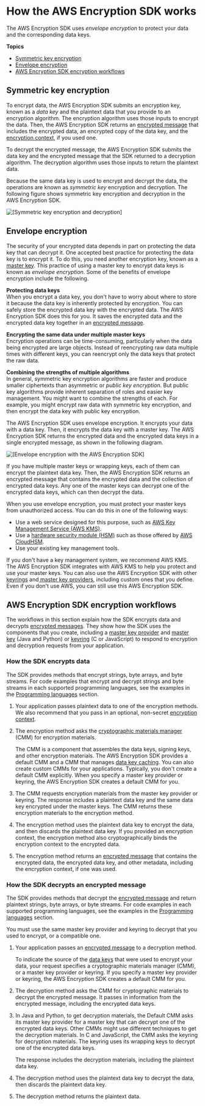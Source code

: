# How the AWS Encryption SDK works<a name="how-it-works"></a>

The AWS Encryption SDK uses *envelope encryption* to protect your data and the corresponding data keys\. 

**Topics**
+ [Symmetric key encryption](#symmetric-key-encryption)
+ [Envelope encryption](#envelope-encryption)
+ [AWS Encryption SDK encryption workflows](#encryption-workflows)

## Symmetric key encryption<a name="symmetric-key-encryption"></a>

To encrypt data, the AWS Encryption SDK submits an encryption key, known as a *data key* and the plaintext data that you provide to an encryption algorithm\. The encryption algorithm uses those inputs to encrypt the data\. Then, the AWS Encryption SDK returns an [encrypted message](concepts.md#message) that includes the encrypted data, an encrypted copy of the data key, and the [encryption context](concepts.md#encryption-context), if you used one\. 

To decrypt the encrypted message, the AWS Encryption SDK submits the data key and the encrypted message that the SDK returned to a decryption algorithm\. The decryption algorithm uses those inputs to return the plaintext data\.

Because the same data key is used to encrypt and decrypt the data, the operations are known as *symmetric key* encryption and decryption\. The following figure shows symmetric key encryption and decryption in the AWS Encryption SDK\.

![\[Symmetric key encryption and decryption\]](http://docs.aws.amazon.com/encryption-sdk/latest/developer-guide/images/encryption-basics.png)

## Envelope encryption<a name="envelope-encryption"></a>

The security of your encrypted data depends in part on protecting the data key that can decrypt it\. One accepted best practice for protecting the data key is to encrypt it\. To do this, you need another encryption key, known as a [master key](concepts.md#master-key)\. This practice of using a master key to encrypt data keys is known as *envelope encryption*\. Some of the benefits of envelope encryption include the following\.

**Protecting data keys**  
When you encrypt a data key, you don't have to worry about where to store it because the data key is inherently protected by encryption\. You can safely store the encrypted data key with the encrypted data\. The AWS Encryption SDK does this for you\. It saves the encrypted data and the encrypted data key together in an [encrypted message](concepts.md#message)\.

**Encrypting the same data under multiple master keys**  
Encryption operations can be time\-consuming, particularly when the data being encrypted are large objects\. Instead of reencrypting raw data multiple times with different keys, you can reencrypt only the data keys that protect the raw data\. 

**Combining the strengths of multiple algorithms**  
In general, symmetric key encryption algorithms are faster and produce smaller ciphertexts than asymmetric or *public key encryption*\. But public key algorithms provide inherent separation of roles and easier key management\. You might want to combine the strengths of each\. For example, you might encrypt raw data with symmetric key encryption, and then encrypt the data key with public key encryption\.

The AWS Encryption SDK uses envelope encryption\. It encrypts your data with a data key\. Then, it encrypts the data key with a master key\. The AWS Encryption SDK returns the encrypted data and the encrypted data keys in a single encrypted message, as shown in the following diagram\. 

![\[Envelope encryption with the AWS Encryption SDK\]](http://docs.aws.amazon.com/encryption-sdk/latest/developer-guide/images/envelope-encryption.png)

If you have multiple master keys or wrapping keys, each of them can encrypt the plaintext data key\. Then, the AWS Encryption SDK returns an encrypted message that contains the encrypted data and the collection of encrypted data keys\. Any one of the master keys can decrypt one of the encrypted data keys, which can then decrypt the data\. 

When you use envelope encryption, you must protect your master keys from unauthorized access\. You can do this in one of the following ways:
+ Use a web service designed for this purpose, such as [AWS Key Management Service \(AWS KMS\)](https://aws.amazon.com/kms/)\.
+ Use a [hardware security module \(HSM\)](https://en.wikipedia.org/wiki/Hardware_security_module) such as those offered by [AWS CloudHSM](https://aws.amazon.com/cloudhsm/)\.
+ Use your existing key management tools\.

If you don't have a key management system, we recommend AWS KMS\. The AWS Encryption SDK integrates with AWS KMS to help you protect and use your master keys\. You can also use the AWS Encryption SDK with other [keyrings](concepts.md#keyring) and[ master key providers](concepts.md#master-key-provider), including custom ones that you define\. Even if you don't use AWS, you can still use this AWS Encryption SDK\.

## AWS Encryption SDK encryption workflows<a name="encryption-workflows"></a>

The workflows in this section explain how the SDK encrypts data and decrypts [encrypted messages](concepts.md#message)\. They show how the SDK uses the components that you create, including a [master key provider](concepts.md#master-key-provider) and [master key](concepts.md#master-key) \(Java and Python\) or [keyring](concepts.md#keyring) \(C or JavaScript\) to respond to encryption and decryption requests from your application\.

### How the SDK encrypts data<a name="encrypt-workflow"></a>

The SDK provides methods that encrypt strings, byte arrays, and byte streams\. For code examples that encrypt and decrypt strings and byte streams in each supported programming languages, see the examples in the [Programming languages](programming-languages.md) section\.

1. Your application passes plaintext data to one of the encryption methods\. We also recommend that you pass in an optional, non\-secret [encryption context](concepts.md#encryption-context)\. 

1. The encryption method asks the [cryptographic materials manager](concepts.md#crypt-materials-manager) \(CMM\) for encryption materials\. 

   The CMM is a component that assembles the data keys, signing keys, and other encryption materials\. The AWS Encryption SDK provides a default CMM and a CMM that manages [data key caching](data-key-caching.md)\. You can also create custom CMMs for your applications\. Typically, you don't create a default CMM explicitly\. When you specify a master key provider or keyring, the AWS Encryption SDK creates a default CMM for you\.

1. The CMM requests encryption materials from the master key provider or keyring\. The response includes a plaintext data key and the same data key encrypted under the master keys\. The CMM returns these encryption materials to the encryption method\.

1. The encryption method uses the plaintext data key to encrypt the data, and then discards the plaintext data key\. If you provided an encryption context, the encryption method also cryptographically binds the encryption context to the encrypted data\.

1. The encryption method returns an [encrypted message](concepts.md#message) that contains the encrypted data, the encrypted data key, and other metadata, including the encryption context, if one was used\.

### How the SDK decrypts an encrypted message<a name="decrypt-workflow"></a>

The SDK provides methods that decrypt the [encrypted message](concepts.md#message) and return plaintext strings, byte arrays, or byte streams\. For code examples in each supported programming languages, see the examples in the [Programming languages](programming-languages.md) section\.

You must use the same master key provider and keyring to decrypt that you used to encrypt, or a compatible one\.

1. Your application passes an [encrypted message](concepts.md#message) to a decryption method\.

   To indicate the source of the [data keys](concepts.md#DEK) that were used to encrypt your data, your request specifies a cryptographic materials manager \(CMM\), or a master key provider or keyring\. If you specify a master key provider or keyring, the AWS Encryption SDK creates a default CMM for you\.

1. The decryption method asks the CMM for cryptographic materials to decrypt the encrypted message\. It passes in information from the encrypted message, including the encrypted data keys\.

1. In Java and Python, to get decryption materials, the Default CMM asks its master key provider for a master key that can decrypt one of the encrypted data keys\. Other CMMs might use different techniques to get the decryption materials\. In C and JavaScript, the CMM asks the keyring for decryption materials\. The keyring uses its wrapping keys to decrypt one of the encrypted data keys\. 

   The response includes the decryption materials, including the plaintext data key\.

1. The decryption method uses the plaintext data key to decrypt the data, then discards the plaintext data key\. 

1. The decryption method returns the plaintext data\.